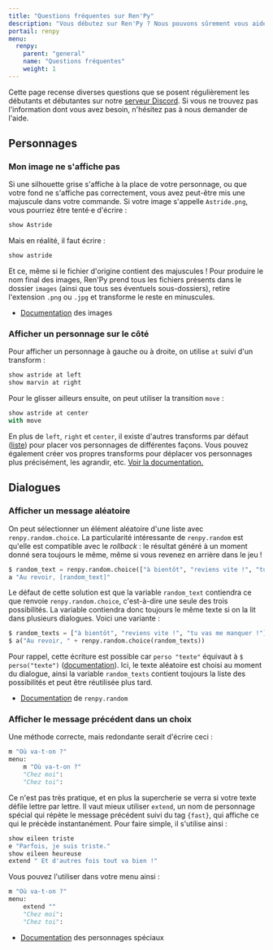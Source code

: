 ```yaml
---
title: "Questions fréquentes sur Ren'Py"
description: "Vous débutez sur Ren'Py ? Nous pouvons sûrement vous aider. Voici les réponses à toutes les questions que peuvent se poser les débutants et débutantes."
portail: renpy
menu:
  renpy:
    parent: "general"
    name: "Questions fréquentes"
    weight: 1
---
```


Cette page recense diverses questions que se posent régulièrement les débutants et débutantes sur notre [serveur Discord](https://discord.gg/RrBppaj). Si vous ne trouvez pas l'information dont vous avez besoin, n'hésitez pas à nous demander de l'aide.

## Personnages

### Mon image ne s'affiche pas

Si une silhouette grise s'affiche à la place de votre personnage, ou que votre fond ne s'affiche pas correctement, vous avez peut-être mis une majuscule dans votre commande. Si votre image s'appelle `Astride.png`, vous pourriez être tenté·e d'écrire :

```python
show Astride
```

Mais en réalité, il faut écrire :

```python
show astride
```

Et ce, même si le fichier d'origine contient des majuscules ! Pour produire le nom final des images, Ren'Py prend tous les fichiers présents dans le dossier `images` (ainsi que tous ses éventuels sous-dossiers), retire l'extension `.png` ou `.jpg` et transforme le reste en minuscules.

- [Documentation](https://www.renpy.org/doc/html/displaying_images.html#images-directory) des images

### Afficher un personnage sur le côté

Pour afficher un personnage à gauche ou à droite, on utilise `at` suivi d'un transform :

```python
show astride at left
show marvin at right
```

Pour le glisser ailleurs ensuite, on peut utiliser la transition `move` :

```python
show astride at center
with move
```

En plus de `left`, `right` et `center`, il existe d'autres transforms par défaut ([liste](https://www.renpy.org/doc/html/transforms.html)) pour placer vos personnages de différentes façons. Vous pouvez également créer vos propres transforms pour déplacer vos personnages plus précisément, les agrandir, etc. [Voir la documentation.](https://www.renpy.org/doc/html/atl.html)

## Dialogues

### Afficher un message aléatoire

On peut sélectionner un élément aléatoire d'une liste avec `renpy.random.choice`. La particularité intéressante de `renpy.random` est qu'elle est compatible avec le *rollback* : le résultat généré à un moment donné sera toujours le même, même si vous revenez en arrière dans le jeu !

```python
$ random_text = renpy.random.choice(["à bientôt", "reviens vite !", "tu vas me manquer !"])
a "Au revoir, [random_text]"
```

Le défaut de cette solution est que la variable `random_text` contiendra ce que renvoie `renpy.random.choice`, c'est-à-dire une seule des trois possibilités. La variable contiendra donc toujours le même texte si on la lit dans plusieurs dialogues. Voici une variante :

```python
$ random_texts = ["à bientôt", "reviens vite !", "tu vas me manquer !"]
$ a("Au revoir, " + renpy.random.choice(random_texts))
```

Pour rappel, cette écriture est possible car `perso "texte"` équivaut à `$ perso("texte")` ([documentation](https://www.renpy.org/doc/html/statement_equivalents.html)). Ici, le texte aléatoire est choisi au moment du dialogue, ainsi la variable `random_texts` contient toujours la liste des possibilités et peut être réutilisée plus tard.

- [Documentation](https://www.renpy.org/doc/html/other.html#renpy-random) de `renpy.random`

### Afficher le message précédent dans un choix

Une méthode correcte, mais redondante serait d'écrire ceci :

```python
m "Où va-t-on ?"
menu:
    m "Où va-t-on ?"
    "Chez moi":
    "Chez toi":
```

Ce n'est pas très pratique, et en plus la supercherie se verra si votre texte défile lettre par lettre. Il vaut mieux utiliser `extend`, un nom de personnage spécial qui répète le message précédent suivi du tag `{fast}`, qui affiche ce qui le précède instantanément. Pour faire simple, il s'utilise ainsi : 

```python
show eileen triste
e "Parfois, je suis triste."
show eileen heureuse
extend " Et d'autres fois tout va bien !"
```

Vous pouvez l'utiliser dans votre menu ainsi :

```python
m "Où va-t-on ?"
menu:
    extend ""
    "Chez moi":
    "Chez toi":
```

- [Documentation](https://www.renpy.org/doc/html/dialogue.html#special-characters) des personnages spéciaux
